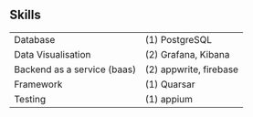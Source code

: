 
## Skills

|                             |                        |
|:----------------------------|:-----------------------|
| Database                    | (1) PostgreSQL         |
| Data Visualisation          | (2) Grafana, Kibana    |
| Backend as a service (baas) | (2) appwrite, firebase |
| Framework                   | (1) Quarsar            |
| Testing                     | (1) appium             |
